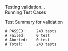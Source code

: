 
Testing validation...</br>
Running Test Cases

Test Summary for validation

    # PASSED:     243 tests
    # Failed:     0 test
    # Aborted:    0 test
    # Total:      243 tests

